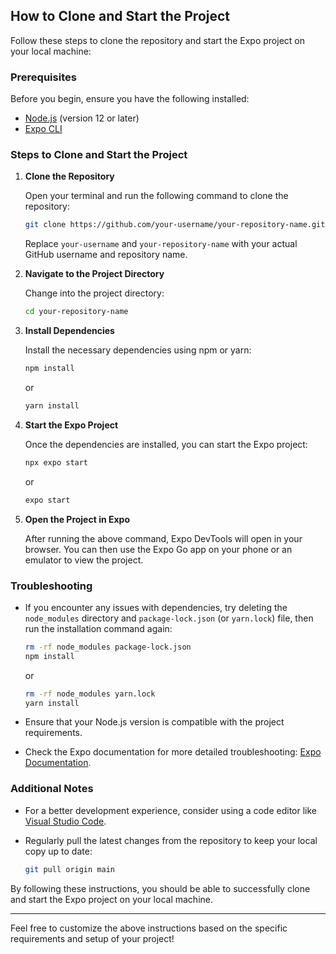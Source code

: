 ## How to Clone and Start the Project

Follow these steps to clone the repository and start the Expo project on your local machine:

### Prerequisites

Before you begin, ensure you have the following installed:

- [Node.js](https://nodejs.org/) (version 12 or later)
- [Expo CLI](https://docs.expo.dev/get-started/installation/)

### Steps to Clone and Start the Project

1. **Clone the Repository**

   Open your terminal and run the following command to clone the repository:

   ```bash
   git clone https://github.com/your-username/your-repository-name.git
   ```

   Replace `your-username` and `your-repository-name` with your actual GitHub username and repository name.

2. **Navigate to the Project Directory**

   Change into the project directory:

   ```bash
   cd your-repository-name
   ```

3. **Install Dependencies**

   Install the necessary dependencies using npm or yarn:

   ```bash
   npm install
   ```

   or

   ```bash
   yarn install
   ```

4. **Start the Expo Project**

   Once the dependencies are installed, you can start the Expo project:

   ```bash
   npx expo start
   ```

   or

   ```bash
   expo start
   ```

5. **Open the Project in Expo**

   After running the above command, Expo DevTools will open in your browser. You can then use the Expo Go app on your phone or an emulator to view the project.

### Troubleshooting

- If you encounter any issues with dependencies, try deleting the `node_modules` directory and `package-lock.json` (or `yarn.lock`) file, then run the installation command again:

  ```bash
  rm -rf node_modules package-lock.json
  npm install
  ```

  or

  ```bash
  rm -rf node_modules yarn.lock
  yarn install
  ```

- Ensure that your Node.js version is compatible with the project requirements.

- Check the Expo documentation for more detailed troubleshooting: [Expo Documentation](https://docs.expo.dev/).

### Additional Notes

- For a better development experience, consider using a code editor like [Visual Studio Code](https://code.visualstudio.com/).

- Regularly pull the latest changes from the repository to keep your local copy up to date:

  ```bash
  git pull origin main
  ```

By following these instructions, you should be able to successfully clone and start the Expo project on your local machine.

---

Feel free to customize the above instructions based on the specific requirements and setup of your project!
